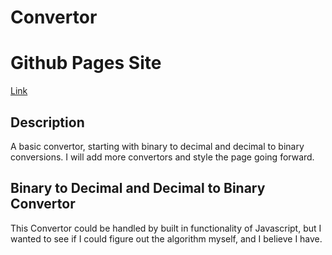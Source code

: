 # Convertor

# Github Pages Site
[Link](https://josephptflanagan.github.io/Convertor/)

## Description
A basic convertor, starting with binary to decimal and decimal to binary conversions. I will add more convertors and style the page going forward.

## Binary to Decimal and Decimal to Binary Convertor
This Convertor could be handled by built in functionality of Javascript, but I wanted to see if I could figure out the algorithm myself, and I believe I have.

